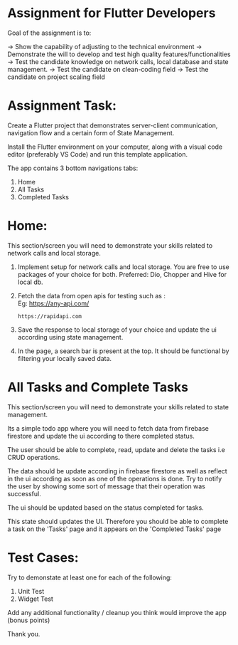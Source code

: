# Assignment for Flutter Developers

Goal of the assignment is to:

 -> Show the capability of adjusting to the technical environment
 -> Demonstrate the will to develop and test high quality features/functionalities
 -> Test the candidate knowledge on network calls, local database and state management.
 -> Test the candidate on clean-coding field
 -> Test the candidate on project scaling field


# Assignment Task:

Create a Flutter project that demonstrates server-client communication, navigation flow and a certain form of State Management.

Install the Flutter environment on your computer, along with a visual code editor (preferably VS Code) and run this template application. 

The app contains 3 bottom navigations tabs:

1. Home
2. All Tasks
3. Completed Tasks

# Home:

This section/screen you will need to demonstrate your skills related to network calls and local storage. 

1. Implement setup for network calls and local storage. You are free to use packages of your choice for both. Preferred: Dio, Chopper and Hive for local db.

2. Fetch the data from open apis for testing such as :  
   Eg: https://any-api.com/
   
       https://rapidapi.com


3. Save the response to local storage of your choice and update the ui according using state management.

4. In the page, a search bar is present at the top. It should be functional by filtering your locally saved data. 


# All Tasks and Complete Tasks

This section/screen you will need to demonstrate your skills related to state management.

Its a simple todo app where you will need to fetch data from firebase firestore and update the ui according to there completed status.

The user should be able to complete, read, update and delete the tasks i.e CRUD operations. 

The data should be update according in firebase firestore as well as reflect in the ui according as soon as one of the operations is done. Try to notify the user by showing some sort of message that their operation was successful.

The ui should be updated based on the status completed for tasks. 

This state should updates the UI. Therefore you should be able to complete a task on the 'Tasks' page and it appears on the 'Completed Tasks' page


# Test Cases:

Try to demonstate at least one for each of the following:

1. Unit Test
2. Widget Test

Add any additional functionality / cleanup you think would improve the app (bonus points)


Thank you.
